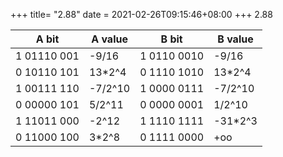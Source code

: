 +++
title= "2.88"
date = 2021-02-26T09:15:46+08:00
+++
2.88

| A bit | A value | B bit | B value |
|-------|---------|-------|---------|
|1 01110 001| -9/16 |1 0110 0010| -9/16 |
|0 10110 101| 13*2^4 |0 1110 1010| 13*2^4 |
|1 00111 110| -7/2^10 |1 0000 0111| -7/2^10 |
|0 00000 101| 5/2^11 |0 0000 0001| 1/2^10 |
|1 11011 000| -2^12 |1 1110 1111| -31*2^3|
|0 11000 100| 3*2^8 |0 1111 0000| +oo |

